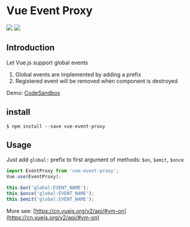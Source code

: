 # Vue Event Proxy

[![](https://img.shields.io/badge/zh--cn-中文-orange.svg)](https://github.com/jser-club/vue-event-proxy/blob/master/README.zh-cn.md) [![](https://img.shields.io/badge/en--us-英语-green.svg)](https://github.com/jser-club/vue-event-proxy/blob/master/README.md)

## Introduction

Let Vue.js support global events

1. Global events are implemented by adding a prefix
2. Registered event will be removed when component is destroyed

Demo: [CodeSandbox](https://codesandbox.io/s/xlvz2p79vp)

## install
```
$ npm install --save vue-event-proxy
```


## Usage
Just add `global:` prefix to first argument of methods: `$on`, `$emit`, `$once`

```js
import EventProxy from 'vue-event-proxy';
Vue.use(EventProxy);

this.$on('global:EVENT_NAME');
this.$once('global:EVENT_NAME');
this.$emit('global:EVENT_NAME');
```

More see: [https://cn.vuejs.org/v2/api/#vm-on](https://cn.vuejs.org/v2/api/#vm-on)
